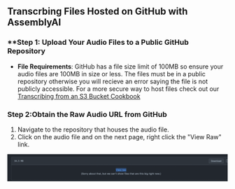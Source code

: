 ## **Transcrbing Files Hosted on GitHub with AssemblyAI**

### **Step 1: Upload Your Audio Files to a Public GitHub Repository

- **File Requirements**: GitHub has a file size limit of 100MB so ensure your audio files are 100MB in size or less. The files must be in a public repository otherwise you will recieve an error saying the file is not publicly accessible. For a more secure way to host files check out our [Transcribing from an S3 Bucket Cookbook](transcribe_from_s3.ipynb)

### **Step 2:Obtain the Raw Audio URL from GitHub**

1. Navigate to the repository that houses the audio file. 
2. Click on the audio file and on the next page, right click the "View Raw" link.

<img width="649" alt="An image of an audio file in a GitHub repository" src="../guide-images/view-raw.png">

